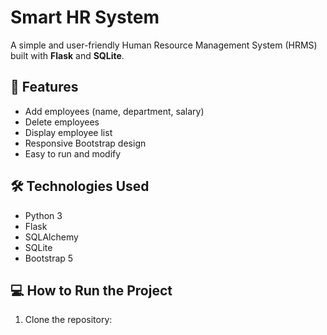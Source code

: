 # Smart HR System

A simple and user-friendly Human Resource Management System (HRMS) built with **Flask** and **SQLite**.

## 🚀 Features

- Add employees (name, department, salary)
- Delete employees
- Display employee list
- Responsive Bootstrap design
- Easy to run and modify

## 🛠️ Technologies Used

- Python 3
- Flask
- SQLAlchemy
- SQLite
- Bootstrap 5

## 💻 How to Run the Project

1. Clone the repository:

